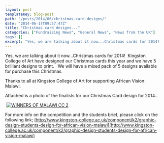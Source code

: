```yaml
---
layout: post
templateKey: blog-post
path: "/posts/2014/06/christmas-card-designs/"
date: "2014-06-17T09:57:47Z"
title: "Christmas card designs..."
categories: ["Fundraising News", "General News", "News from the UK"]
tags: []
excerpt: "Yes, we are talking about it now...Christmas cards for 2014!  Kingston College of Art have designed..."
---
```


Yes, we are talking about it now...Christmas cards for 2014!  Kingston College of Art have designed our Christmas cards this year and we have 5 brilliant designs to print.   We will have a mixed pack of 5 designs available for purchase this Christmas.

Thanks to all at Kingston College of Art for supporting African Vision Malawi.

Attached is a photo of the finalists for our Christmas Card design for 2014...

 [![WINNERS OF MALAWI CC 2](http://www.africanvision.org.uk/africa-vision-news/wp-content/uploads/2014/06/WINNERS-OF-MALAWI-CC-2-300x129.jpg)](http://www.africanvision.org.uk/africa-vision-news/wp-content/uploads/2014/06/WINNERS-OF-MALAWI-CC-2.jpg)

For more info on the competition and the students brief, please click on the following link; [http://www.kingston-college.ac.uk/component/k2/graphic-design-students-design-for-african-vision-malawi](http://www.kingston-college.ac.uk/component/k2/graphic-design-students-design-for-african-vision-malawi)